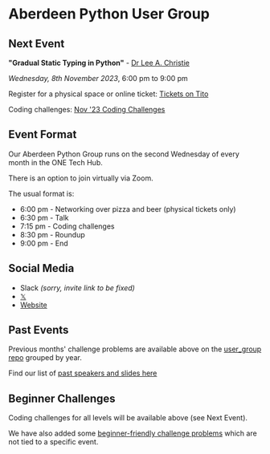 # Aberdeen Python User Group

## Next Event

**"Gradual Static Typing in Python"** - [Dr Lee A. Christie](https://techhub.social/@0x1ac)

*Wednesday, 8th November 2023*, 6:00 pm to 9:00 pm

Register for a physical space or online ticket: [Tickets on Tito](https://ti.to/code-the-city/apug-nov-2023)

Coding challenges: [Nov '23 Coding Challenges](https://github.com/PythonAberdeen/user_group/tree/master/2023/2023-11)

## Event Format

Our Aberdeen Python Group runs on the second Wednesday of every month in the ONE Tech Hub.

There is an option to join virtually via Zoom.

The usual format is:

* 6:00 pm - Networking over pizza and beer (physical tickets only)
* 6:30 pm - Talk
* 7:15 pm - Coding challenges
* 8:30 pm - Roundup
* 9:00 pm - End

## Social Media

- Slack *(sorry, invite link to be fixed)*
- [𝕏](https://twitter.com/pythonaberdeen)
- [Website](https://pythonaberdeen.github.io)

## Past Events

Previous months' challenge problems are available above on the [user_group repo](https://github.com/PythonAberdeen/user_group) grouped by year.

Find our list of [past speakers and slides here](https://github.com/PythonAberdeen/user_group/wiki/Speakers)

## Beginner Challenges

Coding challenges for all levels will be available above (see Next Event).

We have also added some [beginner-friendly challenge problems](beginner.md) which are not tied to a specific event.
